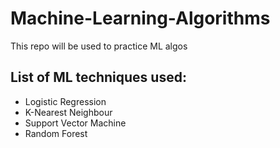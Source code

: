 # Machine-Learning-Algorithms
This repo will be used to practice ML algos
## List of ML techniques used:
* Logistic Regression
* K-Nearest Neighbour
* Support Vector Machine
* Random Forest
